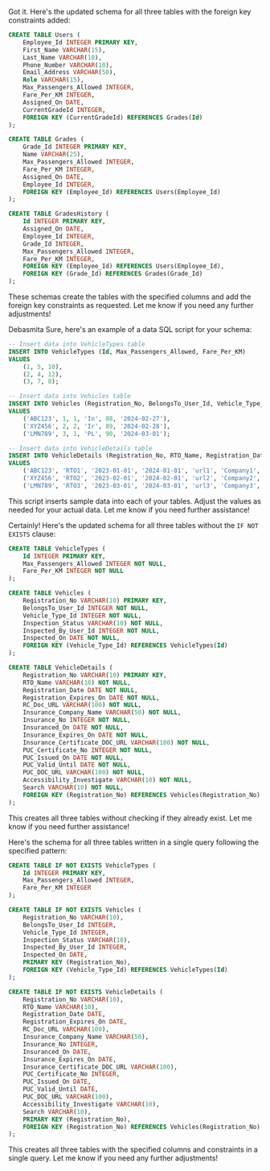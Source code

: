 Got it. Here's the updated schema for all three tables with the foreign key constraints added:

```sql
CREATE TABLE Users (
    Employee_Id INTEGER PRIMARY KEY,
    First_Name VARCHAR(15),
    Last_Name VARCHAR(10),
    Phone_Number VARCHAR(10),
    Email_Address VARCHAR(50),
    Role VARCHAR(15),
    Max_Passengers_Allowed INTEGER,
    Fare_Per_KM INTEGER,
    Assigned_On DATE,
    CurrentGradeId INTEGER,
    FOREIGN KEY (CurrentGradeId) REFERENCES Grades(Id)
);

CREATE TABLE Grades (
    Grade_Id INTEGER PRIMARY KEY,
    Name VARCHAR(25),
    Max_Passengers_Allowed INTEGER,
    Fare_Per_KM INTEGER,
    Assigned_On DATE,
    Employee_Id INTEGER,
    FOREIGN KEY (Employee_Id) REFERENCES Users(Employee_Id)
);

CREATE TABLE GradesHistory (
    Id INTEGER PRIMARY KEY,
    Assigned_On DATE,
    Employee_Id INTEGER,
    Grade_Id INTEGER,
    Max_Passengers_Allowed INTEGER,
    Fare_Per_KM INTEGER,
    FOREIGN KEY (Employee_Id) REFERENCES Users(Employee_Id),
    FOREIGN KEY (Grade_Id) REFERENCES Grades(Grade_Id)
);
```

These schemas create the tables with the specified columns and add the foreign key constraints as requested. Let me know if you need any further adjustments!





Debasmita
Sure, here's an example of a data SQL script for your schema:

```sql
-- Insert data into VehicleTypes table
INSERT INTO VehicleTypes (Id, Max_Passengers_Allowed, Fare_Per_KM)
VALUES
    (1, 5, 10),
    (2, 4, 12),
    (3, 7, 8);

-- Insert data into Vehicles table
INSERT INTO Vehicles (Registration_No, BelongsTo_User_Id, Vehicle_Type_Id, Inspection_Status, Inspected_By_User_Id, Inspected_On)
VALUES
    ('ABC123', 1, 1, 'In', 88, '2024-02-27'),
    ('XYZ456', 2, 2, 'Ir', 89, '2024-02-28'),
    ('LMN789', 3, 1, 'PL', 90, '2024-03-01');

-- Insert data into VehicleDetails table
INSERT INTO VehicleDetails (Registration_No, RTO_Name, Registration_Date, Registration_Expires_On, RC_Doc_URL, Insurance_Company_Name, Insurance_No, Insuranced_On, Insurance_Expires_On, Insurance_Certificate_DOC_URL, PUC_Certificate_No, PUC_Issued_On, PUC_Valid_Until, PUC_DOC_URL, Accessibility_Investigate, Search)
VALUES
    ('ABC123', 'RTO1', '2023-01-01', '2024-01-01', 'url1', 'Company1', 12345, '2023-01-01', '2024-01-01', 'url1', 54321, '2023-01-01', '2024-01-01', 'url1', 'Yes', 'No'),
    ('XYZ456', 'RTO2', '2023-02-01', '2024-02-01', 'url2', 'Company2', 67890, '2023-02-01', '2024-02-01', 'url2', 09876, '2023-02-01', '2024-02-01', 'url2', 'No', 'Yes'),
    ('LMN789', 'RTO3', '2023-03-01', '2024-03-01', 'url3', 'Company3', 13579, '2023-03-01', '2024-03-01', 'url3', 24680, '2023-03-01', '2024-03-01', 'url3', 'Yes', 'No');
```

This script inserts sample data into each of your tables. Adjust the values as needed for your actual data. Let me know if you need further assistance!


Certainly! Here's the updated schema for all three tables without the `IF NOT EXISTS` clause:

```sql
CREATE TABLE VehicleTypes (
    Id INTEGER PRIMARY KEY,
    Max_Passengers_Allowed INTEGER NOT NULL,
    Fare_Per_KM INTEGER NOT NULL
);

CREATE TABLE Vehicles (
    Registration_No VARCHAR(10) PRIMARY KEY,
    BelongsTo_User_Id INTEGER NOT NULL,
    Vehicle_Type_Id INTEGER NOT NULL,
    Inspection_Status VARCHAR(10) NOT NULL,
    Inspected_By_User_Id INTEGER NOT NULL,
    Inspected_On DATE NOT NULL,
    FOREIGN KEY (Vehicle_Type_Id) REFERENCES VehicleTypes(Id)
);

CREATE TABLE VehicleDetails (
    Registration_No VARCHAR(10) PRIMARY KEY,
    RTO_Name VARCHAR(10) NOT NULL,
    Registration_Date DATE NOT NULL,
    Registration_Expires_On DATE NOT NULL,
    RC_Doc_URL VARCHAR(100) NOT NULL,
    Insurance_Company_Name VARCHAR(50) NOT NULL,
    Insurance_No INTEGER NOT NULL,
    Insuranced_On DATE NOT NULL,
    Insurance_Expires_On DATE NOT NULL,
    Insurance_Certificate_DOC_URL VARCHAR(100) NOT NULL,
    PUC_Certificate_No INTEGER NOT NULL,
    PUC_Issued_On DATE NOT NULL,
    PUC_Valid_Until DATE NOT NULL,
    PUC_DOC_URL VARCHAR(100) NOT NULL,
    Accessibility_Investigate VARCHAR(10) NOT NULL,
    Search VARCHAR(10) NOT NULL,
    FOREIGN KEY (Registration_No) REFERENCES Vehicles(Registration_No)
);
```

This creates all three tables without checking if they already exist. Let me know if you need further assistance!


Here's the schema for all three tables written in a single query following the specified pattern:

```sql
CREATE TABLE IF NOT EXISTS VehicleTypes (
    Id INTEGER PRIMARY KEY,
    Max_Passengers_Allowed INTEGER,
    Fare_Per_KM INTEGER
);

CREATE TABLE IF NOT EXISTS Vehicles (
    Registration_No VARCHAR(10),
    BelongsTo_User_Id INTEGER,
    Vehicle_Type_Id INTEGER,
    Inspection_Status VARCHAR(10),
    Inspected_By_User_Id INTEGER,
    Inspected_On DATE,
    PRIMARY KEY (Registration_No),
    FOREIGN KEY (Vehicle_Type_Id) REFERENCES VehicleTypes(Id)
);

CREATE TABLE IF NOT EXISTS VehicleDetails (
    Registration_No VARCHAR(10),
    RTO_Name VARCHAR(10),
    Registration_Date DATE,
    Registration_Expires_On DATE,
    RC_Doc_URL VARCHAR(100),
    Insurance_Company_Name VARCHAR(50),
    Insurance_No INTEGER,
    Insuranced_On DATE,
    Insurance_Expires_On DATE,
    Insurance_Certificate_DOC_URL VARCHAR(100),
    PUC_Certificate_No INTEGER,
    PUC_Issued_On DATE,
    PUC_Valid_Until DATE,
    PUC_DOC_URL VARCHAR(100),
    Accessibility_Investigate VARCHAR(10),
    Search VARCHAR(10),
    PRIMARY KEY (Registration_No),
    FOREIGN KEY (Registration_No) REFERENCES Vehicles(Registration_No)
);
```

This creates all three tables with the specified columns and constraints in a single query. Let me know if you need any further adjustments!
